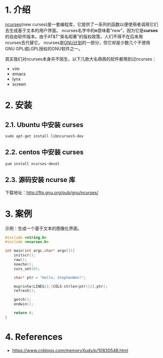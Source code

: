 <!--
 * @Author: JohnJeep
 * @Date: 2022-01-27 17:21:53
 * @LastEditors: JohnJeep
 * @LastEditTime: 2024-03-31 16:19:28
 * @Description: linux curses 用法
 * Copyright (c) 2024 by John Jeep, All Rights Reserved. 
-->

# 1. 介绍

[ncurses](https://link.zhihu.com/?target=http%3A//www.gnu.org/software/ncurses/ncurses.html)(new curses)是一套编程库，它提供了一系列的函数以便使用者调用它们去生成基于文本的用户界面。
ncurses名字中的**n**意味着“new”，因为它是**curses**的自由软件版本。由于AT&T“臭名昭著”的版权政策，人们不得不在后来用ncurses去代替它。
ncurses是[GNU计划](https://link.zhihu.com/?target=https%3A//en.wikipedia.org/wiki/GNU_Project%20GNU%E8%AE%A1%E5%88%92)的一部分，但它却是少数几个不使用GNU GPL或LGPL授权的GNU软件之一。

其实我们对ncurses本身并不陌生，以下几款大名鼎鼎的软件都用到过ncurses：

- vim
- emacs
- lynx
- screen

# 2. 安装

## 2.1. Ubuntu 中安装 curses

```
sudo apt-get install libncurses5-dev
```

## 2.2. centos 中安装 curses

```
yum install ncurses-devel
```

## 2.3. 源码安装 ncurse 库

下载地址：http://ftp.gnu.org/pub/gnu/ncurses/



# 3. 案例

示例：生成一个基于文本的图像化界面。

```c
#include <string.h>
#include <ncurses.h>

int main(int argc,char* argv[]){
    initscr();
    raw();
    noecho();
    curs_set(0);

    char* ptr = "Hello, StephenWen!";

    mvprintw(LINES/2,(COLS-strlen(ptr))/2,ptr);
    refresh();

    getch();
    endwin();

    return 0;
}
```



# 4. References

- https://www.cnblogs.com/memoryXudy/p/10830548.html
